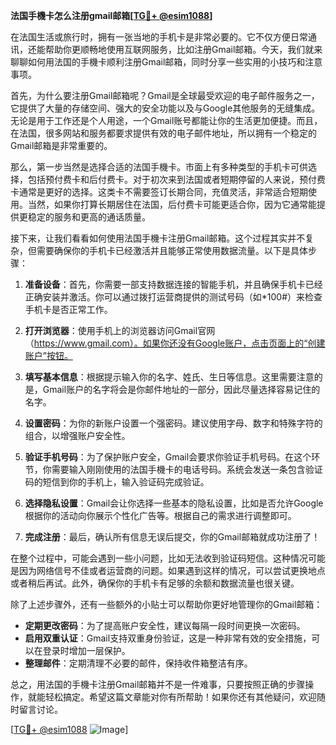 **法国手機卡怎么注册gmail邮箱[[TG💪+ @esim1088](https://t.me/s/esim1088)]**

在法国生活或旅行时，拥有一张当地的手机卡是非常必要的。它不仅方便日常通讯，还能帮助你更顺畅地使用互联网服务，比如注册Gmail邮箱。今天，我们就来聊聊如何用法国的手機卡顺利注册Gmail邮箱，同时分享一些实用的小技巧和注意事项。

首先，为什么要注册Gmail邮箱呢？Gmail是全球最受欢迎的电子邮件服务之一，它提供了大量的存储空间、强大的安全功能以及与Google其他服务的无缝集成。无论是用于工作还是个人用途，一个Gmail账号都能让你的生活更加便捷。而且，在法国，很多网站和服务都要求提供有效的电子邮件地址，所以拥有一个稳定的Gmail邮箱是非常重要的。

那么，第一步当然是选择合适的法国手機卡。市面上有多种类型的手机卡可供选择，包括预付费卡和后付费卡。对于初次来到法国或者短期停留的人来说，预付费卡通常是更好的选择。这类卡不需要签订长期合同，充值灵活，非常适合短期使用。当然，如果你打算长期居住在法国，后付费卡可能更适合你，因为它通常能提供更稳定的服务和更高的通话质量。

接下来，让我们看看如何使用法国手機卡注册Gmail邮箱。这个过程其实并不复杂，但需要确保你的手机卡已经激活并且能够正常使用数据流量。以下是具体步骤：

1. **准备设备**：首先，你需要一部支持数据连接的智能手机，并且确保手机卡已经正确安装并激活。你可以通过拨打运营商提供的测试号码（如*100#）来检查手机卡是否正常工作。

2. **打开浏览器**：使用手机上的浏览器访问Gmail官网（https://www.gmail.com）。如果你还没有Google账户，点击页面上的“创建账户”按钮。

3. **填写基本信息**：根据提示输入你的名字、姓氏、生日等信息。这里需要注意的是，Gmail账户的名字将会是你邮件地址的一部分，因此尽量选择容易记住的名字。

4. **设置密码**：为你的新账户设置一个强密码。建议使用字母、数字和特殊字符的组合，以增强账户安全性。

5. **验证手机号码**：为了保护账户安全，Gmail会要求你验证手机号码。在这个环节，你需要输入刚刚使用的法国手機卡的电话号码。系统会发送一条包含验证码的短信到你的手机上，输入验证码完成验证。

6. **选择隐私设置**：Gmail会让你选择一些基本的隐私设置，比如是否允许Google根据你的活动向你展示个性化广告等。根据自己的需求进行调整即可。

7. **完成注册**：最后，确认所有信息无误后提交，你的Gmail邮箱就成功注册了！

在整个过程中，可能会遇到一些小问题，比如无法收到验证码短信。这种情况可能是因为网络信号不佳或者运营商的问题。如果遇到这样的情况，可以尝试更换地点或者稍后再试。此外，确保你的手机卡有足够的余额和数据流量也很关键。

除了上述步骤外，还有一些额外的小贴士可以帮助你更好地管理你的Gmail邮箱：

- **定期更改密码**：为了提高账户安全性，建议每隔一段时间更换一次密码。
- **启用双重认证**：Gmail支持双重身份验证，这是一种非常有效的安全措施，可以在登录时增加一层保护。
- **整理邮件**：定期清理不必要的邮件，保持收件箱整洁有序。

总之，用法国的手機卡注册Gmail邮箱并不是一件难事，只要按照正确的步骤操作，就能轻松搞定。希望这篇文章能对你有所帮助！如果你还有其他疑问，欢迎随时留言讨论。

[[TG💪+ @esim1088](https://t.me/s/esim1088) ![Image](https://i.postimg.cc/4NQfJmqS/Snipaste-2025-05-13-00-14-12.png)]
